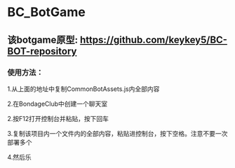 # BC_BotGame
## 该botgame原型: https://github.com/keykey5/BC-BOT-repository
### 使用方法：

1.从上面的地址中复制CommonBotAssets.js内全部内容

2.在BondageClub中创建一个聊天室

2.按F12打开控制台并粘贴，按下回车

3.复制该项目内一个文件内的全部内容，粘贴进控制台，按下空格。注意不要一次部署多个

4.然后乐
